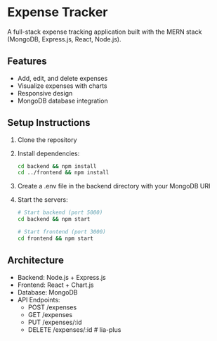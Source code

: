 # Expense Tracker

A full-stack expense tracking application built with the MERN stack (MongoDB, Express.js, React, Node.js).

## Features

- Add, edit, and delete expenses
- Visualize expenses with charts
- Responsive design
- MongoDB database integration

## Setup Instructions

1. Clone the repository
2. Install dependencies:
   ```bash
   cd backend && npm install
   cd ../frontend && npm install
   ```
3. Create a .env file in the backend directory with your MongoDB URI
4. Start the servers:

   ```bash
   # Start backend (port 5000)
   cd backend && npm start

   # Start frontend (port 3000)
   cd frontend && npm start
   ```

## Architecture

- Backend: Node.js + Express.js
- Frontend: React + Chart.js
- Database: MongoDB
- API Endpoints:
  - POST /expenses
  - GET /expenses
  - PUT /expenses/:id
  - DELETE /expenses/:id
#   l i a - p l u s  
 